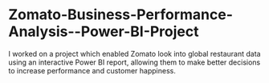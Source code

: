 # Zomato-Business-Performance-Analysis--Power-BI-Project
I worked on a project which enabled Zomato look into global restaurant data using an interactive Power BI report, allowing them to make better decisions to increase performance and customer happiness.
